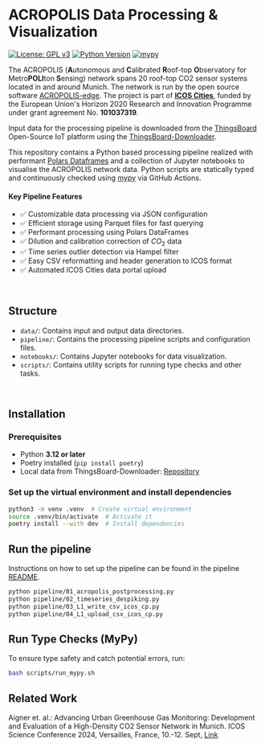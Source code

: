 # ACROPOLIS Data Processing & Visualization

[![License: GPL v3](https://img.shields.io/badge/License-GPLv3-blue.svg)](https://www.gnu.org/licenses/gpl-3.0)
[![Python Version](https://img.shields.io/badge/python-3.12%2B-blue.svg)](https://www.python.org/downloads/release/python-3120/)
[![mypy](https://github.com/tum-esm/ACROPOLIS-data-processing/actions/workflows/pipeline.yml/badge.svg)](https://github.com/tum-esm/ACROPOLIS-data-processing/actions)

The ACROPOLIS (**A**utonomous and **C**alibrated **R**oof-top **O**bservatory for Metro**POLI**ton **S**ensing) network spans 20 roof-top CO2 sensor systems located in and around Munich. The network is run by the open source software [ACROPOLIS-edge](https://github.com/tum-esm/ACROPOLIS-edge). The project is part of [**ICOS Cities**](https://www.icos-cp.eu/projects/icos-cities), funded by the European Union's Horizon 2020 Research and Innovation Programme under grant agreement No. **101037319**.

Input data for the processing pipeline is downloaded from the [ThingsBoard](https://thingsboard.io) Open-Source IoT platform using the [ThingsBoard-Downloader](https://github.com/tum-esm/ThingsBoard-Downloader).

This repository contains a Python based processing pipeline realized with performant [Polars Dataframes](https://pola.rs) and a collection of Jupyter notebooks to visualise the ACROPOLIS network data. Python scripts are statically typed and continuously checked using [mypy](https://github.com/python/mypy) via GitHub Actions. 

#### Key Pipeline Features

- ✅ Customizable data processing via JSON configuration
- ✅ Efficient storage using Parquet files for fast querying
- ✅ Performant processing using Polars DataFrames
- ✅ Dilution and calibration correction of $CO_2$ data
- ✅ Time series outlier detection via Hampel filter
- ✅ Easy CSV reformatting and header generation to ICOS format
- ✅ Automated ICOS Cities data portal upload

<br/>

## Structure

- `data/`: Contains input and output data directories.
- `pipeline/`: Contains the processing pipeline scripts and configuration files.
- `notebooks/`: Contains Jupyter notebooks for data visualization.
- `scripts/`: Contains utility scripts for running type checks and other tasks.


<br/>

## Installation

### **Prerequisites**

- Python **3.12 or later**
- Poetry installed (`pip install poetry`)
- Local data from ThingsBoard-Downloader: [Repository](https://github.com/tum-esm/ThingsBoard-Downloader)


### **Set up the virtual environment and install dependencies**

```bash
python3 -m venv .venv  # Create virtual environment
source .venv/bin/activate  # Activate it
poetry install --with dev  # Install dependencies
```

## Run the pipeline

Instructions on how to set up the pipeline can be found in the pipeline [README](pipeline/README.md).

```bash
python pipeline/01_acropolis_postprocessing.py
python pipeline/02_timeseries_despiking.py
python pipeline/03_L1_write_csv_icos_cp.py
python pipeline/04_L1_upload_csv_icos_cp.py
```


## Run Type Checks (MyPy)

To ensure type safety and catch potential errors, run:

```bash
bash scripts/run_mypy.sh
```


## Related Work

Aigner et. al.: Advancing Urban Greenhouse Gas Monitoring: Development and Evaluation of a High-Density CO2 Sensor Network in Munich. ICOS Science Conference 2024, Versailles, France, 10.-12. Sept, [Link](https://www.icos-cp.eu/news-and-events/science-conference/icos2024sc/all-abstracts)

